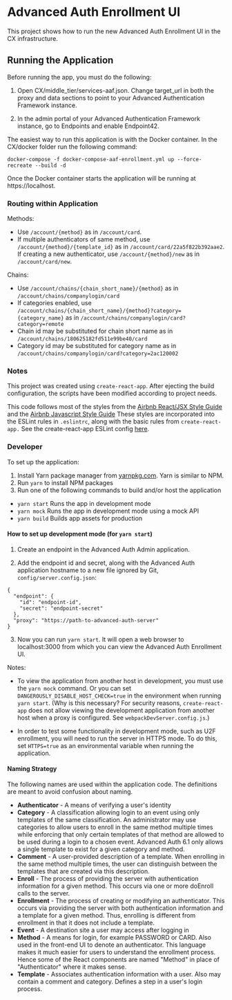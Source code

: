 # Advanced Auth Enrollment UI

This project shows how to run the new Advanced Auth Enrollment UI in the CX infrastructure.

## Running the Application

Before running the app, you must do the following:

1. Open CX/middle_tier/services-aaf.json. Change target_url in both the proxy and data sections to point to your Advanced Authentication Framework instance.

2. In the admin portal of your Advanced Authentication Framework instance, go to Endpoints and enable Endpoint42.

The easiest way to run this application is with the Docker container. In the CX/docker folder run the following command:

```
docker-compose -f docker-compose-aaf-enrollment.yml up --force-recreate --build -d
```

Once the Docker container starts the application will be running at https://localhost.

### Routing within Application

Methods:

- Use `/account/{method}` as in `/account/card`.
- If multiple authenticators of same method, use `/account/{method}/{template_id}` as in `/account/card/22a5f822b392aae2`.
  If creating a new authenticator, use `/account/{method}/new` as in `/account/card/new`.

Chains:

- Use `/account/chains/{chain_short_name}/{method}` as in `/account/chains/companylogin/card`
- If categories enabled, use `/account/chains/{chain_short_name}/{method}?category={category_name}`
  as in `/account/chains/companylogin/card?category=remote`
- Chain id may be substituted for chain short name as in `/account/chains/180625182fd511e99be40/card`
- Category id may be substituted for category name as in `/account/chains/companylogin/card?category=2ac120002`

### Notes

This project was created using `create-react-app`. After ejecting the build configuration,
the scripts have been modified according to project needs.

This code follows most of the styles from the
[Airbnb React/JSX Style Guide](https://github.com/airbnb/javascript/tree/master/react)
and the [Airbnb Javascript Style Guide](https://github.com/airbnb/javascript)
These styles are incorporated into the ESLint rules in `.eslintrc`, along with the basic
rules from `create-react-app.` See the create-react-app ESLint config
[here](https://github.com/facebook/create-react-app/blob/v1.1.4/packages/eslint-config-react-app/index.js).

### Developer

To set up the application:

1. Install Yarn package manager from [yarnpkg.com](https://yarnpkg.com/). Yarn is similar to NPM.
2. Run `yarn` to install NPM packages
3. Run one of the following commands to build and/or host the application

- `yarn start` Runs the app in development mode
- `yarn mock` Runs the app in development mode using a mock API
- `yarn build` Builds app assets for production

#### How to set up development mode (for `yarn start`)

1. Create an endpoint in the Advanced Auth Admin application.

2. Add the endpoint id and secret, along
with the Advanced Auth application hostname to a new file ignored by Git, 
`config/server.config.json`:

```
{
  "endpoint": {
    "id": "endpoint-id",
    "secret": "endpoint-secret"
  },
  "proxy": "https://path-to-advanced-auth-server"
}
```

3. Now you can run `yarn start`. It will open a web browser to localhost:3000 from which you can view the
Advanced Auth Enrollment UI. 

Notes:

- To view the application from another host in development, you must use the `yarn mock` command. Or you can
set `DANGEROUSLY_DISABLE_HOST_CHECK=true` in the environment when running `yarn start`. (Why is this necessary?
For security reasons, `create-react-app` does not allow viewing the development application from another host when a proxy is configured.
See `webpackDevServer.config.js`.) 

- In order to test some functionality in development mode, such as U2F enrollment, you will need to run the server in HTTPS mode.
To do this, set `HTTPS=true` as an environmental variable when running the application.

#### Naming Strategy

The following names are used within the application code. The definitions are meant to avoid confusion about naming.

- **Authenticator** - A means of verifying a user's identity
- **Category** - A classification allowing login to an event using only templates of the same classification.
  An administrator may use categories to allow users to enroll in the same method multiple times while
  enforcing that only certain templates of that method are allowed to be used during a login to a chosen event.
  Advanced Auth 6.1 only allows a single template to exist for a given category and method.
- **Comment** - A user-provided description of a template. When enrolling in the same method multiple times, the user
  can distinguish between the templates that are created via this description.
- **Enroll** - The process of providing the server with authentication information for a given method.
  This occurs via one or more doEnroll calls to the server.
- **Enrollment** - The process of creating or modifying an authenticator. This occurs via providing the 
  server with both authentication information and a template for a given method. Thus, enrolling is
  different from enrollment in that it does not include a template.
- **Event** - A destination site a user may access after logging in
- **Method** - A means for login, for example PASSWORD or CARD.
  Also used in the front-end UI to denote an authenticator. This language makes it much easier
  for users to understand the enrollment process. Hence some of the React components are
  named "Method" in place of "Authenticator" where it makes sense.
- **Template** - Associates authentication information with a user. Also may contain a comment and category.
  Defines a step in a user's login process.
  